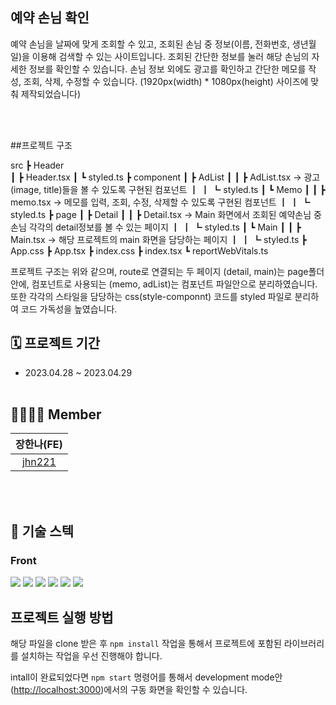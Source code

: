 ## 예약 손님 확인

예약 손님을 날짜에 맞게 조회할 수 있고, 조회된 손님 중 정보(이름, 전화번호, 생년월일)을 이용해 검색할 수 있는 사이트입니다.
조회된 간단한 정보를 눌러 해당 손님의 자세한 정보를 확인할 수 있습니다.
손님 정보 외에도 광고를 확인하고 간단한 메모를 작성, 조회, 삭제, 수정할 수 있습니다.
(1920px(width) * 1080px(height) 사이즈에 맞춰 제작되었습니다)

</br></br>

##프로젝트 구조

src
 ┣ Header<br/>
 ┃ ┣ Header.tsx
 ┃ ┗ styled.ts
 ┣ component
 ┃ ┣ AdList
 ┃ ┃ ┣ AdList.tsx -> 광고(image, title)들을 볼 수 있도록 구현된 컴포넌트 
 ┃ ┃ ┗ styled.ts
 ┃ ┗ Memo
 ┃ ┃ ┣ memo.tsx -> 메모를 입력, 조회, 수정, 삭제할 수 있도록 구현된 컴포넌트
 ┃ ┃ ┗ styled.ts
 ┣ page
 ┃ ┣ Detail
 ┃ ┃ ┣ Detail.tsx -> Main 화면에서 조회된 예약손님 중 손님 각각의 detail정보를 볼 수 있는 페이지
 ┃ ┃ ┗ styled.ts
 ┃ ┗ Main
 ┃ ┃ ┣ Main.tsx -> 해당 프로젝트의 main 화면을 담당하는 페이지
 ┃ ┃ ┗ styled.ts
 ┣ App.css
 ┣ App.tsx
 ┣ index.css
 ┣ index.tsx
 ┗ reportWebVitals.ts
 
 프로젝트 구조는 위와 같으며, route로 연결되는 두 페이지 (detail, main)는 page폴더 안에, 컴포넌트로 사용되는 (memo, adList)는 컴포넌트 파일안으로 분리하였습니다.
 또한 각각의 스타일을 담당하는 css(style-componnt) 코드를 styled 파일로 분리하여 코드 가독성을 높였습니다.
 

## 🗓️ 프로젝트 기간
- 2023.04.28 ~ 2023.04.29
</br></br>

## 👨‍👩‍👧‍👦 Member

| 장한나(FE) |
|       :-: |
| [jhn221](https://github.com/jhn221) |
</br></br>

## :low_brightness: 기술 스텍

### Front

<img src="https://img.shields.io/badge/react-61DAFB?style=for-the-badge&logo=react&logoColor=black"> <img src="https://img.shields.io/badge/styledcomponents-DB7093?style=for-the-badge&logo=styledcomponents&logoColor=black"> <img src="https://img.shields.io/badge/React_Router-CA4245?style=for-the-badge&logo=React_Router&logoColor=white"/> <img src="https://img.shields.io/badge/Axios-181717?style=for-the-badge&logo=Axios&logoColor=white"> <img src="https://img.shields.io/badge/html5-E34F26?style=for-the-badge&logo=html5&logoColor=white"> <img src="https://img.shields.io/badge/TypeScript-FFC000?style=for-the-badge&logo=typeScript&logoColor=black"/> 


## 프로젝트 실행 방법
해당 파일을 clone 받은 후 ```npm install``` 작업을 통해서 프로젝트에 포함된 라이브러리를 설치하는 작업을 우선 진행해야 합니다.

intall이 완료되었다면 ```npm start``` 명령어를 통해서 development mode안([http://localhost:3000](http://localhost:3000))에서의 구동 화면을 확인할 수 있습니다.
